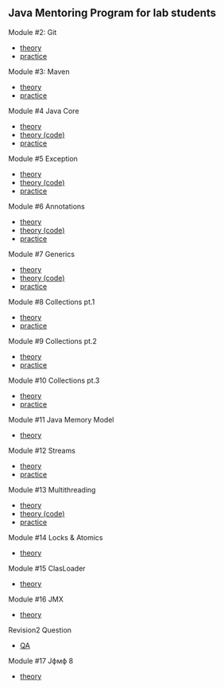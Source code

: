 ## Java Mentoring Program for lab students  
Module #2: Git 
- [theory](https://github.com/andrew-savich/course/blob/master/GIT/git_theory_questions.md)
- [practice](https://github.com/andrew-savich/course/blob/master/GIT/git_theory_questions.md)  

Module #3: Maven 
- [theory](https://github.com/andrew-savich/course/blob/master/Maven/maven_theory_questions.md)
- [practice](https://github.com/andrew-savich/course/blob/master/Maven/maven_practice_questions.txt)  

Module #4 Java Core
- [theory](https://github.com/andrew-savich/course/blob/master/JavaCore/theory.md)
- [theory (code)](https://github.com/andrew-savich/course/tree/master/JavaCore/src/main/java/com/epam/theory)
- [practice](https://github.com/andrew-savich/course/tree/master/JavaCore/src/main/java/com/epam/practice)

Module #5 Exception
- [theory](https://github.com/andrew-savich/course/blob/master/Exceptions/theory.md)
- [theory (code)](https://github.com/andrew-savich/course/tree/master/Exceptions/src/main/java/com/epam/exceptions/theory)
- [practice](https://github.com/andrew-savich/course/tree/master/Exceptions/src/main/java/com/epam/exceptions/practice)

Module #6 Annotations
- [theory](https://github.com/andrew-savich/course/blob/master/Annotations/theory.md)
- [theory (code)](https://github.com/andrew-savich/course/tree/master/Annotations/src/main/java/com/epam/annotations/theory)
- [practice](https://github.com/andrew-savich/course/tree/master/Annotations/src/main/java/com/epam/annotations/practice/task1)

Module #7 Generics
- [theory](https://github.com/andrew-savich/course/blob/master/Generics/theory.md)
- [theory (code)](https://github.com/andrew-savich/course/tree/master/Generics/src/main/java/com/epam/generics/theory)
- [practice](https://github.com/andrew-savich/course/tree/master/Generics/src/main/java/com/epam/generics/practice)

Module #8 Collections pt.1
- [theory](https://github.com/andrew-savich/course/blob/master/Collections1/theory.md)
- [practice](https://github.com/andrew-savich/course/tree/master/Collection1/src/main/java/com/epam/collections1/practice)

Module #9 Collections pt.2
- [theory](https://github.com/andrew-savich/course/blob/master/Collections2/theory.md)
- [practice](https://github.com/andrew-savich/course/blob/master/Collection2/src/main/java/com/epam/collections2/practice/Tasks.java)

Module #10 Collections pt.3
- [theory](https://github.com/andrew-savich/course/blob/master/Collections3/theory.md)
- [practice](https://github.com/andrew-savich/course/blob/master/Collections3/src/main/java/com/epam/collections3/practice/Tasks.java)

Module #11 Java Memory Model
- [theory](https://github.com/andrew-savich/course/blob/master/Memory/theory.md)

Module #12 Streams
- [theory](https://github.com/andrew-savich/course/blob/master/Streams/theory.md)
- [practice](https://github.com/andrew-savich/course/tree/master/Streams/src/main/java/com/epam/streams)

Module #13 Multithreading
- [theory](https://github.com/andrew-savich/course/blob/master/Multithreading/theory.md)
- [theory (code)](https://github.com/andrew-savich/course/tree/master/Multithreading/src/main/java/com/epam/multithreading/theory)
- [practice](https://github.com/andrew-savich/course/tree/master/Multithreading/src/main/java/com/epam/multithreading/practice)

Module #14 Locks & Atomics
- [theory](https://github.com/andrew-savich/course/blob/master/LocksAtomics/theory.md)

Module #15 ClasLoader
- [theory](https://github.com/andrew-savich/course/blob/master/ClassLoader/theory.md)

Module #16 JMX
- [theory](https://github.com/andrew-savich/course/blob/master/JMX/theory.md)

Revision2 Question
- [QA](https://github.com/andrew-savich/course/blob/master/Revision2/questions.md)

Module #17 Jфмф 8
- [theory](https://github.com/andrew-savich/course/blob/master/Java8/theory.md)


